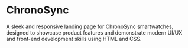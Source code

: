 # ChronoSync
A sleek and responsive landing page for ChronoSync smartwatches, designed to showcase product features and demonstrate modern UI/UX and front-end development skills using HTML and CSS.
 
